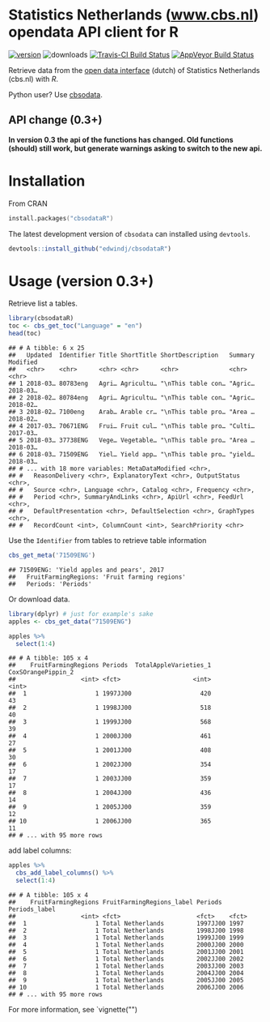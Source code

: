 
Statistics Netherlands (www.cbs.nl) opendata API client for R
=============================================================

[![version](http://www.r-pkg.org/badges/version/cbsodataR)](https://CRAN.R-project.org/package=cbsodataR) ![downloads](http://cranlogs.r-pkg.org/badges/cbsodataR) [![Travis-CI Build Status](https://travis-ci.org/edwindj/cbsodataR.png?branch=master)](https://travis-ci.org/edwindj/cbsodataR) [![AppVeyor Build Status](https://ci.appveyor.com/api/projects/status/github/edwindj/cbsodatar?branch=master)](https://ci.appveyor.com/project/edwindj/cbsodatar)

Retrieve data from the [open data interface](http://www.cbs.nl/nl-NL/menu/cijfers/statline/open-data/default.htm) (dutch) of Statistics Netherlands (cbs.nl) with *R*.

Python user? Use [cbsodata](https://github.com/J535D165/cbsodata).

API change (0.3+)
-----------------

**In version 0.3 the api of the functions has changed. Old functions (should) still work, but generate warnings asking to switch to the new api.**

Installation
============

From CRAN

``` s
install.packages("cbsodataR")
```

The latest development version of `cbsodata` can installed using `devtools`.

``` r
devtools::install_github("edwindj/cbsodataR")
```

Usage (version 0.3+)
====================

Retrieve list a tables.

``` r
library(cbsodataR)
toc <- cbs_get_toc("Language" = "en")
head(toc)
```

    ## # A tibble: 6 x 25
    ##   Updated  Identifier Title ShortTitle ShortDescription   Summary Modified
    ##   <chr>    <chr>      <chr> <chr>      <chr>              <chr>   <chr>   
    ## 1 2018-03… 80783eng   Agri… Agricultu… "\nThis table con… "Agric… 2018-03…
    ## 2 2018-02… 80784eng   Agri… Agricultu… "\nThis table con… "Agric… 2018-02…
    ## 3 2018-02… 7100eng    Arab… Arable cr… "\nThis table pro… "Area … 2018-02…
    ## 4 2017-03… 70671ENG   Frui… Fruit cul… "\nThis table pro… "Culti… 2017-03…
    ## 5 2018-03… 37738ENG   Vege… Vegetable… "\nThis table pro… "Area … 2018-03…
    ## 6 2018-03… 71509ENG   Yiel… Yield app… "\nThis table pro… "yield… 2018-03…
    ## # ... with 18 more variables: MetaDataModified <chr>,
    ## #   ReasonDelivery <chr>, ExplanatoryText <chr>, OutputStatus <chr>,
    ## #   Source <chr>, Language <chr>, Catalog <chr>, Frequency <chr>,
    ## #   Period <chr>, SummaryAndLinks <chr>, ApiUrl <chr>, FeedUrl <chr>,
    ## #   DefaultPresentation <chr>, DefaultSelection <chr>, GraphTypes <chr>,
    ## #   RecordCount <int>, ColumnCount <int>, SearchPriority <chr>

Use the `Identifier` from tables to retrieve table information

``` r
cbs_get_meta('71509ENG')
```

    ## 71509ENG: 'Yield apples and pears', 2017
    ##   FruitFarmingRegions: 'Fruit farming regions'
    ##   Periods: 'Periods'

Or download data.

``` r
library(dplyr) # just for example's sake
apples <- cbs_get_data("71509ENG") 

apples %>% 
  select(1:4)
```

    ## # A tibble: 105 x 4
    ##    FruitFarmingRegions Periods  TotalAppleVarieties_1 CoxSOrangePippin_2
    ##                  <int> <fct>                    <int>              <int>
    ##  1                   1 1997JJ00                   420                 43
    ##  2                   1 1998JJ00                   518                 40
    ##  3                   1 1999JJ00                   568                 39
    ##  4                   1 2000JJ00                   461                 27
    ##  5                   1 2001JJ00                   408                 30
    ##  6                   1 2002JJ00                   354                 17
    ##  7                   1 2003JJ00                   359                 17
    ##  8                   1 2004JJ00                   436                 14
    ##  9                   1 2005JJ00                   359                 12
    ## 10                   1 2006JJ00                   365                 11
    ## # ... with 95 more rows

add label columns:

``` r
apples %>% 
  cbs_add_label_columns() %>% 
  select(1:4)
```

    ## # A tibble: 105 x 4
    ##    FruitFarmingRegions FruitFarmingRegions_label Periods  Periods_label
    ##                  <int> <fct>                     <fct>    <fct>        
    ##  1                   1 Total Netherlands         1997JJ00 1997         
    ##  2                   1 Total Netherlands         1998JJ00 1998         
    ##  3                   1 Total Netherlands         1999JJ00 1999         
    ##  4                   1 Total Netherlands         2000JJ00 2000         
    ##  5                   1 Total Netherlands         2001JJ00 2001         
    ##  6                   1 Total Netherlands         2002JJ00 2002         
    ##  7                   1 Total Netherlands         2003JJ00 2003         
    ##  8                   1 Total Netherlands         2004JJ00 2004         
    ##  9                   1 Total Netherlands         2005JJ00 2005         
    ## 10                   1 Total Netherlands         2006JJ00 2006         
    ## # ... with 95 more rows

For more information, see \`vignette("")
